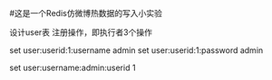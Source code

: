 #这是一个Redis仿微博热数据的写入小实验

设计user表
注册操作，即执行者3个操作

set user:userid:1:username admin
set user:userid:1:password admin

set user:username:admin:userid 1

